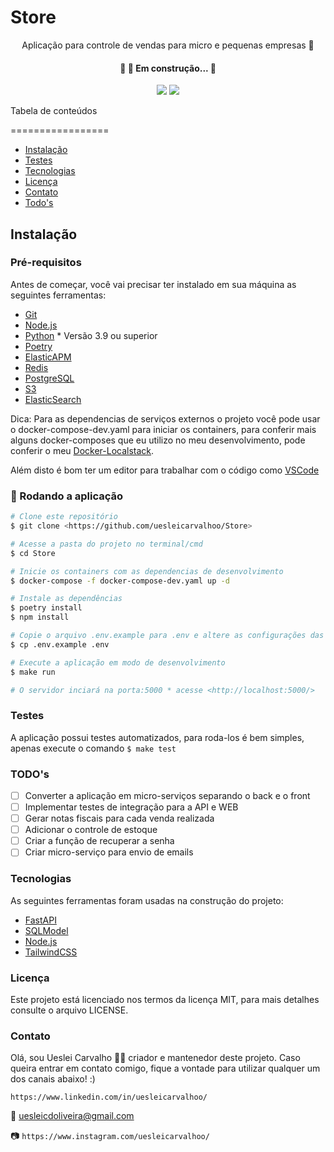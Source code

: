 # Store

<p align="center">Aplicação para controle de vendas para micro e pequenas empresas 🚀</p>

<h4 align="center"> 🚧  🚀 Em construção...  🚧 </h4>

<p align="center">
<img src="https://img.shields.io/static/v1?label=License&message=MIT&color=7159c1&plastic"/>
<img src="https://img.shields.io/static/v1?label=Version&message=0.0.0&color=7159c1&plastic"/>
</p>

Tabela de conteúdos

=================
<!--ts-->
* [Instalação](#instalação)
* [Testes](#testes)
* [Tecnologias](#tecnologias)
* [Licença](#licença)
* [Contato](#contato)
* [Todo's](#todo's)

<!--te-->

## Instalação

### Pré-requisitos

Antes de começar, você vai precisar ter instalado em sua máquina as seguintes ferramentas:

* [Git](https://git-scm.com)
* [Node.js](https://nodejs.org/en/)
* [Python](https://www.python.org/) * Versão 3.9 ou superior
* [Poetry](https://python-poetry.org/docs/cli/)
* [ElasticAPM](https://www.elastic.co/guide/en/apm/index.html)
* [Redis](https://redis.io/)
* [PostgreSQL](https://www.postgresql.org/)
* [S3](https://aws.amazon.com/pt/s3/)
* [ElasticSearch](https://www.elastic.co/pt/)

Dica: Para as dependencias de serviços externos o projeto você pode usar o docker-compose-dev.yaml para iniciar os containers, para conferir mais alguns docker-composes que eu utilizo no meu desenvolvimento, pode conferir o meu <a href="https://github.com/uesleicarvalhoo/Docker-localstack">Docker-Localstack</a>.

Além disto é bom ter um editor para trabalhar com o código como [VSCode](https://code.visualstudio.com/)

### 🎲 Rodando a aplicação

```bash
# Clone este repositório
$ git clone <https://github.com/uesleicarvalhoo/Store>

# Acesse a pasta do projeto no terminal/cmd
$ cd Store

# Inicie os containers com as dependencias de desenvolvimento
$ docker-compose -f docker-compose-dev.yaml up -d

# Instale as dependências
$ poetry install
$ npm install

# Copie o arquivo .env.example para .env e altere as configurações das variaveis para as suas configurações
$ cp .env.example .env

# Execute a aplicação em modo de desenvolvimento
$ make run

# O servidor inciará na porta:5000 * acesse <http://localhost:5000/>
```

### Testes

A aplicação possui testes automatizados, para roda-los é bem simples, apenas execute o comando
```$ make test```

### TODO's

- [ ] Converter a aplicação em micro-serviços separando o back e o front
- [ ] Implementar testes de integração para a API e WEB
- [ ] Gerar notas fiscais para cada venda realizada
- [ ] Adicionar o controle de estoque
- [ ] Criar a função de recuperar a senha
- [ ] Criar micro-serviço para envio de emails

### Tecnologias

As seguintes ferramentas foram usadas na construção do projeto:

* [FastAPI](https://fastapi.tiangolo.com/)
* [SQLModel](https://sqlmodel.tiangolo.com/)
* [Node.js](https://nodejs.org/en/)
* [TailwindCSS](https://tailwindcss.com/docs/height)

### Licença

Este projeto está licenciado nos termos da licença MIT, para mais detalhes consulte o arquivo LICENSE.

### Contato

Olá, sou Ueslei Carvalho 👋🏻 criador e mantenedor deste projeto. Caso queira entrar em contato comigo, fique a vontade para utilizar qualquer um dos canais abaixo! :)

`https://www.linkedin.com/in/uesleicarvalhoo/`

📧 uesleicdoliveira@gmail.com

📷 `https://www.instagram.com/uesleicarvalhoo/`
